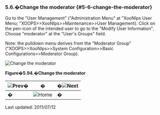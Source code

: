### 5.6.�Change the moderator {#5-6-change-the-moderator}

Go to the &quot;User Management&quot; (&quot;Administration Menu&quot; at &quot;XooNIps User Menu; &quot;XOOPS&gt;&gt;XooNIps&gt;&gt;Maintenance&gt;&gt;User Management). Click on the pen-icon of the intended user to go to the &quot;Modify User Information&quot;. Choose &quot;moderator&quot; at the &quot;User&#039;s Groups&quot; field.

Note: the pulldown menu derives from the &quot;Moderator Group&quot; (&quot;XOOPS&gt;&gt;XooNIps&gt;&gt;System Configuration&gt;&gt;Basic Configurations&gt;&gt;Moderator Group).

![Change the moderator](images\xoonips-operate78.png)

**Figure�5.94.�Change the moderator**

| ![Prev](images\etc\prev.gif)� | � | �![Next](images\etc\next.gif) |
| --- | --- | --- |
| � | ![Home](images\etc\home.gif)  | � |

Last updated: 2011/07/12